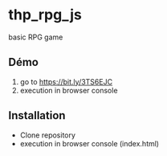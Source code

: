 # thp_rpg_js
basic RPG game

## Démo 
1. go to https://bit.ly/3TS6EJC
2. execution in browser console

## Installation
- Clone repository
- execution in browser console (index.html)


